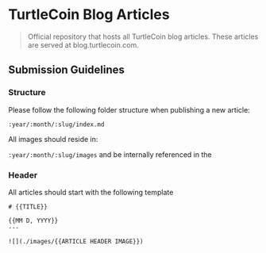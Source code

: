 # TurtleCoin Blog Articles
> Official repository that hosts all TurtleCoin blog articles. These articles are served at blog.turtlecoin.com.

## Submission Guidelines

### Structure
Please follow the following folder structure when publishing a new article:

``:year/:month/:slug/index.md``

All images should reside in:

``:year/:month/:slug/images`` and be internally referenced in the 

### Header

All articles should start with the following template

```
# {{TITLE}}

{{MM D, YYYY}}
---

![](./images/{{ARTICLE HEADER IMAGE}})

```
